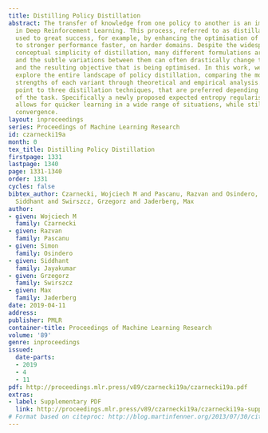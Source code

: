 ```yaml
---
title: Distilling Policy Distillation
abstract: The transfer of knowledge from one policy to another is an important tool
  in Deep Reinforcement Learning. This process, referred to as distillation, has been
  used to great success, for example, by enhancing the optimisation of agents, leading
  to stronger performance faster, on harder domains. Despite the widespread use and
  conceptual simplicity of distillation, many different formulations are used in practice,
  and the subtle variations between them can often drastically change the performance
  and the resulting objective that is being optimised. In this work, we rigorously
  explore the entire landscape of policy distillation, comparing the motivations and
  strengths of each variant through theoretical and empirical analysis. Our results
  point to three distillation techniques, that are preferred depending on specifics
  of the task. Specifically a newly proposed expected entropy regularised distillation
  allows for quicker learning in a wide range of situations, while still guaranteeing
  convergence.
layout: inproceedings
series: Proceedings of Machine Learning Research
id: czarnecki19a
month: 0
tex_title: Distilling Policy Distillation
firstpage: 1331
lastpage: 1340
page: 1331-1340
order: 1331
cycles: false
bibtex_author: Czarnecki, Wojciech M and Pascanu, Razvan and Osindero, Simon and Jayakumar,
  Siddhant and Swirszcz, Grzegorz and Jaderberg, Max
author:
- given: Wojciech M
  family: Czarnecki
- given: Razvan
  family: Pascanu
- given: Simon
  family: Osindero
- given: Siddhant
  family: Jayakumar
- given: Grzegorz
  family: Swirszcz
- given: Max
  family: Jaderberg
date: 2019-04-11
address: 
publisher: PMLR
container-title: Proceedings of Machine Learning Research
volume: '89'
genre: inproceedings
issued:
  date-parts:
  - 2019
  - 4
  - 11
pdf: http://proceedings.mlr.press/v89/czarnecki19a/czarnecki19a.pdf
extras:
- label: Supplementary PDF
  link: http://proceedings.mlr.press/v89/czarnecki19a/czarnecki19a-supp.pdf
# Format based on citeproc: http://blog.martinfenner.org/2013/07/30/citeproc-yaml-for-bibliographies/
---
```

